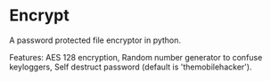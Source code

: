 # Encrypt
A password protected file encryptor in python.

Features: 
AES 128 encryption,
Random number generator to confuse keyloggers,
Self destruct password (default is 'themobilehacker').

